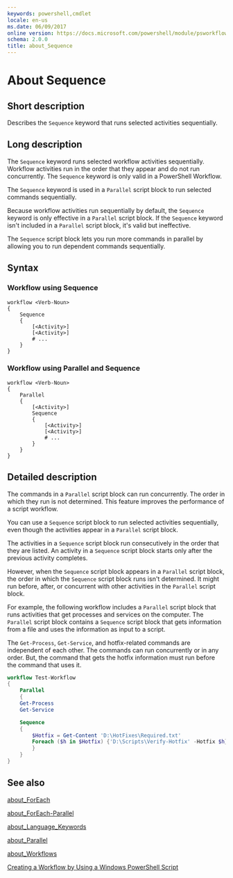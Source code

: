 ```yaml
---
keywords: powershell,cmdlet
locale: en-us
ms.date: 06/09/2017
online version: https://docs.microsoft.com/powershell/module/psworkflow/about/about_sequence?view=powershell-5.0&WT.mc_id=ps-gethelp
schema: 2.0.0
title: about_Sequence
---
```


# About Sequence

## Short description

Describes the `Sequence` keyword that runs selected activities sequentially.

## Long description

The `Sequence` keyword runs selected workflow activities sequentially. Workflow
activities run in the order that they appear and do not run concurrently. The
`Sequence` keyword is only valid in a PowerShell Workflow.

The `Sequence` keyword is used in a `Parallel` script block to run selected
commands sequentially.

Because workflow activities run sequentially by default, the `Sequence` keyword
is only effective in a `Parallel` script block. If the `Sequence` keyword isn't
included in a `Parallel` script block, it's valid but ineffective.

The `Sequence` script block lets you run more commands in parallel by allowing
you to run dependent commands sequentially.

## Syntax

### Workflow using Sequence

```
workflow <Verb-Noun>
{
    Sequence
    {
        [<Activity>]
        [<Activity>]
        # ...
    }
}
```

### Workflow using Parallel and Sequence

```
workflow <Verb-Noun>
{
    Parallel
    {
        [<Activity>]
        Sequence
        {
            [<Activity>]
            [<Activity>]
            # ...
        }
    }
}
```

## Detailed description

The commands in a `Parallel` script block can run concurrently. The order in
which they run is not determined. This feature improves the performance of a
script workflow.

You can use a `Sequence` script block to run selected activities sequentially,
even though the activities appear in a `Parallel` script block.

The activities in a `Sequence` script block run consecutively in the order that
they are listed. An activity in a `Sequence` script block starts only after the
previous activity completes.

However, when the `Sequence` script block appears in a `Parallel` script block,
the order in which the `Sequence` script block runs isn't determined. It might
run before, after, or concurrent with other activities in the `Parallel` script
block.

For example, the following workflow includes a `Parallel` script block that
runs activities that get processes and services on the computer. The `Parallel`
script block contains a `Sequence` script block that gets information from a
file and uses the information as input to a script.

The `Get-Process`, `Get-Service`, and hotfix-related commands are independent
of each other. The commands can run concurrently or in any order. But, the
command that gets the hotfix information must run before the command that uses
it.

```powershell
workflow Test-Workflow
{
    Parallel
    {
    Get-Process
    Get-Service

    Sequence
    {
        $Hotfix = Get-Content 'D:\HotFixes\Required.txt'
        Foreach ($h in $Hotfix) {'D:\Scripts\Verify-Hotfix' -Hotfix $h}
        }
    }
}
```

## See also

[about_ForEach](../../Microsoft.PowerShell.Core/About/about_Foreach.md)

[about_ForEach-Parallel](about_ForEach-Parallel.md)

[about_Language_Keywords](../../Microsoft.PowerShell.Core/About/about_Language_Keywords.md)

[about_Parallel](about_Parallel.md)

[about_Workflows](about_Workflows.md)

[Creating a Workflow by Using a Windows PowerShell Script](/powershell/developer/workflow/creating-a-workflow-by-using-a-windows-powershell-script)
